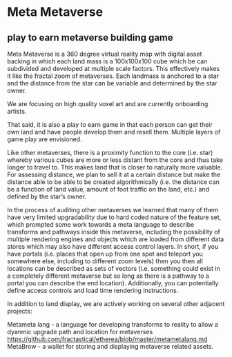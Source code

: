 # Meta Metaverse
## play to earn metaverse building game


Meta Metaverse is a 360 degree virtual reality map with digital asset backing in which each land mass is a 100x100x100 cube which be can subdivided and developed at multiple scale factors. This effectively makes it like the fractal zoom of metaverses. Each landmass is anchored to a star and the distance from the star can be variable and determined by the star owner. 

We are focusing on high quality voxel art and are currently onboarding artists. 

That said, it is also a play to earn game in that each person can get their own land and have people develop them and resell them. Multiple layers of game play are envisioned. 

Like other metaverses, there is a proximity function to the core (i.e. star) whereby various cubes are more or less distant from the core and thus take longer to travel to. This makes land that is closer to naturally more valuable. For assessing distance, we plan to sell it at a certain distance but make the distance able to be able to be created algorithmically (i.e. the distance can be a function of land value, amount of foot traffic on the land, etc.) and defined by the star’s owner. 

In the process of auditing other metaverses we learned that many of them have very limited upgradability due to hard coded nature of the feature set, which prompted some work towards a meta language to describe transforms and pathways inside this metaverse, including the possibility of multiple rendering engines and objects which are loaded from different data stores which may also have different access control layers. In short, if you have portals (i.e. places that open up from one spot and teleport you somewhere else, including to different zoom levels) then you then all locations can be described as sets of vectors (i.e. something could exist in a completely different metaverse but so long as there is a pathway to a portal you can describe the end location). Additionally, you can potentially define access controls and load time rendering instructions. 

In addition to land display, we are actively working on several other adjacent projects: 

Metameta lang - a language for developing transforms to reality to allow a dyanmic upgrade path and location for metaverses https://github.com/fractastical/etherea/blob/master/metametalang.md
MetaBrow - a wallet for storing and displaying metaverse related assets. 


